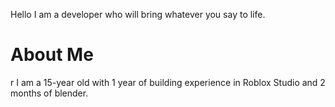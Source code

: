 Hello I am a developer who will bring whatever you say to life.

# About Me
r
I am a 15-year old with 1 year of building experience in Roblox Studio and 2 months of blender.
